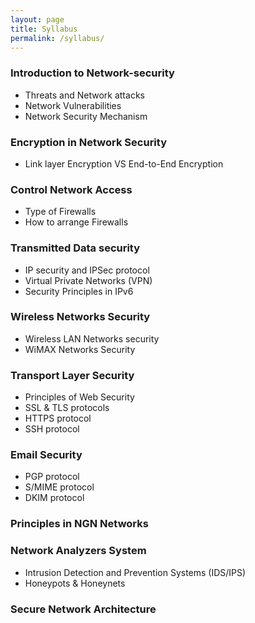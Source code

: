 ```yaml
---
layout: page
title: Syllabus
permalink: /syllabus/
---
```

<h3><bold>Introduction to Network-security</bold></h3>
<ul>
  <li>Threats and Network attacks</li>
  <li>Network Vulnerabilities</li>
  <li>Network Security Mechanism</li>
</ul>

<h3><bold>Encryption in Network Security</bold></h3>
<ul>
  <li>Link layer Encryption VS End-to-End Encryption</li>
</ul>

<h3><bold>Control Network Access</bold></h3>
<ul>
  <li>Type of Firewalls</li>
  <li>How to arrange Firewalls</li>
</ul>

<h3><bold>Transmitted Data security</bold></h3>
<ul>
  <li>IP security and IPSec protocol</li>
  <li>Virtual Private Networks (VPN)</li>
  <li>Security Principles in IPv6</li>
</ul>

<h3><bold>Wireless Networks Security</bold></h3>
<ul>
  <li>Wireless LAN Networks security</li>
  <li>WiMAX Networks Security</li>
</ul>

<h3><bold>Transport Layer Security</bold></h3>
<ul>
  <li>Principles of Web Security</li>
  <li>SSL & TLS protocols</li>
  <li>HTTPS protocol</li>
  <li>SSH protocol</li>
</ul>

<h3><bold>Email Security</bold></h3>
<ul>
  <li>PGP protocol</li>
  <li>S/MIME protocol</li>
  <li>DKIM protocol</li>
</ul>

<h3><bold>Principles in NGN Networks</bold></h3>

<h3><bold>Network Analyzers System</bold></h3>
<ul>
  <li>Intrusion Detection and Prevention Systems (IDS/IPS)</li>
  <li>Honeypots & Honeynets</li>
</ul>

<h3><bold>Secure Network Architecture</bold></h3>
